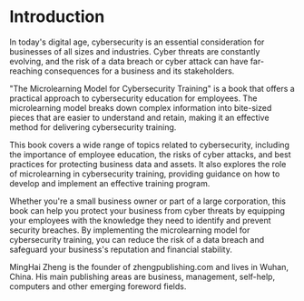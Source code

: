 # Introduction

In today's digital age, cybersecurity is an essential consideration for businesses of all sizes and industries. Cyber threats are constantly evolving, and the risk of a data breach or cyber attack can have far-reaching consequences for a business and its stakeholders.

"The Microlearning Model for Cybersecurity Training" is a book that offers a practical approach to cybersecurity education for employees. The microlearning model breaks down complex information into bite-sized pieces that are easier to understand and retain, making it an effective method for delivering cybersecurity training.

This book covers a wide range of topics related to cybersecurity, including the importance of employee education, the risks of cyber attacks, and best practices for protecting business data and assets. It also explores the role of microlearning in cybersecurity training, providing guidance on how to develop and implement an effective training program.

Whether you're a small business owner or part of a large corporation, this book can help you protect your business from cyber threats by equipping your employees with the knowledge they need to identify and prevent security breaches. By implementing the microlearning model for cybersecurity training, you can reduce the risk of a data breach and safeguard your business's reputation and financial stability.

MingHai Zheng is the founder of zhengpublishing.com and lives in Wuhan, China. His main publishing areas are business, management, self-help, computers and other emerging foreword fields.
